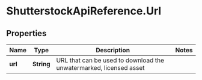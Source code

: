 # ShutterstockApiReference.Url

## Properties
Name | Type | Description | Notes
------------ | ------------- | ------------- | -------------
**url** | **String** | URL that can be used to download the unwatermarked, licensed asset | 


